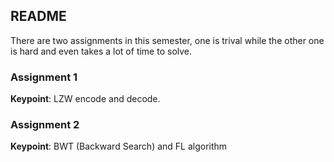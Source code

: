 ## README

There are two assignments in this semester, one is trival while the other one is hard and even takes a lot of time to solve.

### Assignment 1

**Keypoint**: LZW encode and decode.


### Assignment 2

**Keypoint**: BWT (Backward Search) and FL algorithm